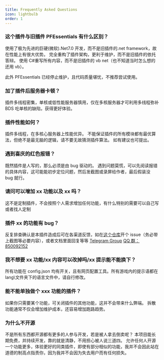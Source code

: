 ```yaml
---
title: Frequently Asked Questions
icon: lightbulb
order: 1
---
```


### 这个插件与旧插件 PFEssentials 有什么区别？

使用了极为先进的巨硬(微软).Net7.0 开发，而不是旧插件的.net framework，故在性能上有很大优势。
完全重构了插件架构，更利于维护，而不是旧插件的依托答辩。
使用 C#重写所有内容，而不是旧插件的 vb net（也不知道当时怎么想的还用 vb）。

此外 PFEssentials 已经停止维护，且代码质量堪忧，不推荐尝试使用。

### 加了插件后服务器卡顿？

插件多线程密集，单核或低性能服务器慎用，仅在多核服务器才可利用多线程弥补 BDS 吃单核的缺陷，获得更好体验。

### 插件性能如何？

插件多线程，在多核心服务器上性能优异。
不能保证插件的所有模块都有最优算法，但绝不是最无脑的逻辑，请不要无故猜测插件算法。
如有建议也可提出。

### 遇到喜庆的红色报错？

既然插件是人写的，那么必须是由 bug 驱动的。
遇到问题莫慌，可以先阅读报错的具体内容，这可能能初步定位问题，然后发截图或录屏给作者，最后假装没 bug 就行。

### 请问可以增加 xx 功能以及 xx 吗？

这不是定制插件，不会按照个人需求增加任何功能，有什么特别的需要可以自己写或者找人定制

### 插件 xx 的功能有 bug？

反复排查确认是本插件造成后可在各渠道反馈，如在[这个仓库](https://github.com/LazuliKao/PixelFaramitaLuminousPolymerizationRes/issues)开个 issue（务必带上截图等必要内容），或者文档里面回复等等
[Telegram Group](https://t.me/joinchat/TDe2w1ZgMVSw10vbugwg1w)
[QQ 群：850092152](https://jq.qq.com/?_wv=1027&k=qIb5RKOr)

### 我不想要 xx 功能/xx 内容可以改掉吗/xx 提示能不能换下？

所有功能在 config.json 均有开关，且有网页配置工具。所有游戏内的提示语都在 lang\文件夹下的语言文件中，请自行修改。

### 能不能单独做个 xxx 功能的插件？

如果你只需要某个功能，可关闭插件的其他功能，这并不会带来什么弊端。
拆散功能通常不仅会增加维护成本，还容易增加跑路趋势。

### 为什么不开源

不是所有东西都开源都有更多的人参与开发，若是被人拿去倒卖呢？
本项目能长期免费，并持续开发，靠的就是清静，不用担心被人说三道四。
允许任何人开源一个功能更多，体验更好的同类插件，即使有部分相似的功能，我并不会因此站在道德的制高点指责你，因为我并不会因为失去用户而有任何损失。

